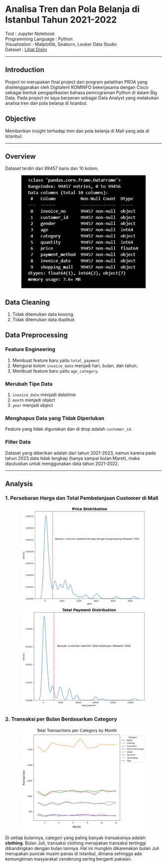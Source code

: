# Analisa Tren dan Pola Belanja di Istanbul Tahun 2021-2022

Tool : Jupyter Notebook <br>
Programming Language : Python <br>
Visualization : Matplotlib, Seaborn, Looker Data Studio <br>
Dataset : [Lihat Disini](https://www.kaggle.com/datasets/mehmettahiraslan/customer-shopping-dataset/data)

---

## Introduction
Project ini merupakan final project dari program pelatihan PROA yang diselenggarakan oleh Digitalent KOMINFO bekerjasama dengan Cisco sebagai bentuk pengaplikasian bahasa pemrograman Python di dalam Big Data. Pada project ini saya berperan sebagai Data Analyst yang melakukan analisa tren dan pola belanja di Istanbul.

## Objective
Memberikan insight terhadap tren dan pola belanja di Mall yang ada di Istanbul.

---

## Overview
Dataset terdiri dari 99457 baris dan 10 kolom.
<p align="center">
   <img src="picture/Picture1.png" width = 400 px>
</p>

## Data Cleaning
1. Tidak ditemukan data kosong.
2. Tidak ditemukan data duplikat.
   
## Data Preprocessing
### Feature Engineering
1. Membuat feature baru yaitu `total_payment`
2. Mengurai kolom `invoice_date` menjadi hari, bulan, dan tahun.
3. Membuat feature baru yaitu `age_category`.

### Merubah Tipe Data
1. `invoice_date` menjadi datetime
2. `month` menjadi object
3. `year` menjadi object

### Menghapus Data yang Tidak Diperlukan
Feature yang tidak digunakan dan di drop adalah `customer_id`.

### Filter Data
Dataset yang diberikan adalah dari tahun 2021-2023, namun karena pada tahun 2023 data tidak lengkap (hanya sampai bulan Maret), maka diputuskan untuk menggunakan data tahun 2021-2022.

---

## Analysis
### 1. Persebaran Harga dan Total Pembelanjaan Customer di Mall

<p align="center">
   <img src="picture/picture2.png" width = 400 px> <img src="picture/picture3.png" width = 400 px>
</p>

### 2. Transaksi per Bulan Berdasarkan Category 

<p align="center">
   <img src="picture/output6.png" width = 400 px> 
</p>

Di setiap bulannya, categori yang paling banyak transaksinya adalah **clothing**. Bulan Juli, transaksi clothing merupakan transaksi tertinggi dibandingkan dengan bulan lainnya. Hal ini mungkin dikarenakan bulan Juli merupakan puncak musim panas di Istanbul, dimana sehingga ada kemungkinan masyarakat cenderung sering berganti pakaian.
